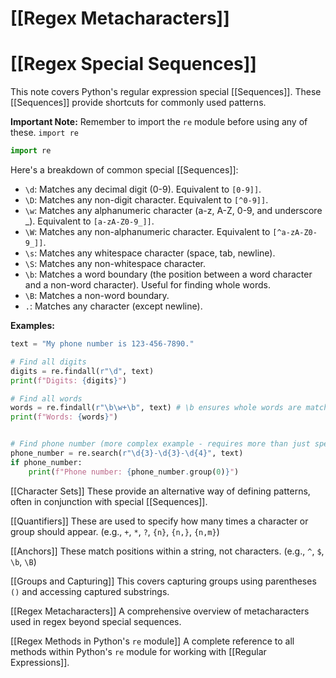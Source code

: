 # [[Regex Metacharacters]]
# [[Regex Special Sequences]] 
This note covers Python's regular expression special [[Sequences]].  These [[Sequences]] provide shortcuts for commonly used patterns.

**Important Note:** Remember to import the `re` module before using any of these.  `import re`

```python
import re
```

Here's a breakdown of common special [[Sequences]]:

* `\d`: Matches any decimal digit (0-9).  Equivalent to `[0-9]]`.
* `\D`: Matches any non-digit character. Equivalent to `[^0-9]]`.
* `\w`: Matches any alphanumeric character (a-z, A-Z, 0-9, and underscore _). Equivalent to `[a-zA-Z0-9_]]`.
* `\W`: Matches any non-alphanumeric character. Equivalent to `[^a-zA-Z0-9_]]`.
* `\s`: Matches any whitespace character (space, tab, newline).
* `\S`: Matches any non-whitespace character.
* `\b`: Matches a word boundary (the position between a word character and a non-word character).  Useful for finding whole words.
* `\B`: Matches a non-word boundary.
* `.`: Matches any character (except newline).

**Examples:**

```python
text = "My phone number is 123-456-7890."

# Find all digits
digits = re.findall(r"\d", text)
print(f"Digits: {digits}")

# Find all words
words = re.findall(r"\b\w+\b", text) # \b ensures whole words are matched
print(f"Words: {words}")


# Find phone number (more complex example - requires more than just special sequences)
phone_number = re.search(r"\d{3}-\d{3}-\d{4}", text)
if phone_number:
    print(f"Phone number: {phone_number.group(0)}")
```

[[Character Sets]]  These provide an alternative way of defining patterns, often in conjunction with special [[Sequences]].

[[Quantifiers]]  These are used to specify how many times a character or group should appear.  (e.g., `+`, `*`, `?`, `{n}`, `{n,}`, `{n,m}`)

[[Anchors]]  These match positions within a string, not characters. (e.g., `^`, `$`, `\b`, `\B`)

[[Groups and Capturing]]  This covers capturing groups using parentheses `()` and accessing captured substrings.

[[Regex Metacharacters]] A comprehensive overview of metacharacters used in regex beyond special sequences.

[[Regex Methods in Python's `re` module]] A complete reference to all methods within Python's `re` module for working with [[Regular Expressions]].
